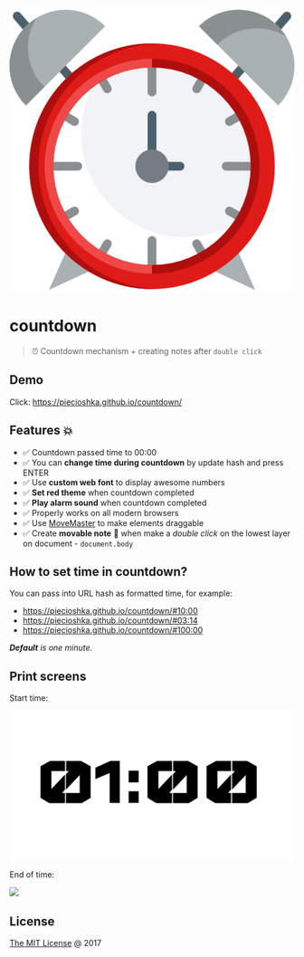 <p align="center">
    <img src="images/alarm-clock.png" alt="Alarm clock"/>
</p>

# countdown

> ⏰ Countdown mechanism + creating notes after `double click`

## Demo

Click: https://piecioshka.github.io/countdown/

## Features 💥

* :white_check_mark: Countdown passed time to 00:00
* :white_check_mark: You can **change time during countdown** by update hash
    and press ENTER
* :white_check_mark: Use **custom web font** to display awesome numbers
* :white_check_mark: **Set red theme** when countdown completed
* :white_check_mark: **Play alarm sound** when countdown completed
* :white_check_mark: Properly works on all modern browsers
* :white_check_mark: Use [MoveMaster](https://github.com/piecioshka/move-master)
    to make elements draggable
* :white_check_mark: Create **movable note** 📒 when make a _double click_
    on the lowest layer on document - `document.body`

## How to set time in countdown?

You can pass into URL hash as formatted time, for example: 

* https://piecioshka.github.io/countdown/#10:00
* https://piecioshka.github.io/countdown/#03:14
* https://piecioshka.github.io/countdown/#100:00

_**Default** is one minute._

## Print screens

Start time:

![](images/start-time.png)

End of time:

![](images/end-of-time.png)

## License

[The MIT License](http://piecioshka.mit-license.org) @ 2017
